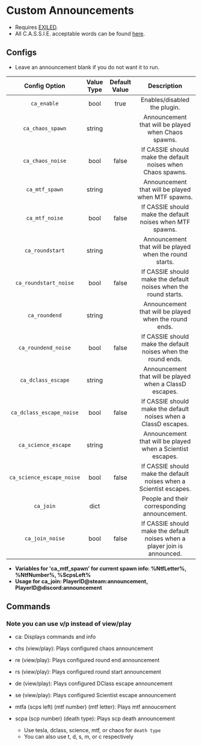 # Custom Announcements
- Requires [EXILED](https://github.com/galaxy119/EXILED/).
- All C.A.S.S.I.E. acceptable words can be found [here](https://pastebin.com/rpMuRYNn).

## Configs
- Leave an announcement blank if you do not want it to run.

| Config Option | Value Type | Default Value | Description |
|:------------------------:|:----------:|:-------------:|:------------------------------------------:|
| `ca_enable` | bool | true | Enables/disabled the plugin. |
| `ca_chaos_spawn` | string |  | Announcement that will be played when Chaos spawns. |
| `ca_chaos_noise` | bool | false | If CASSIE should make the default noises when Chaos spawns. |
| `ca_mtf_spawn` | string |  | Announcement that will be played when MTF spawns. |
| `ca_mtf_noise` | bool | false | If CASSIE should make the default noises when MTF spawns. |
| `ca_roundstart` | string |  | Announcement that will be played when the round starts. |
| `ca_roundstart_noise` | bool | false | If CASSIE should make the default noises when the round starts. |
| `ca_roundend` | string |  | Announcement that will be played when the round ends. |
| `ca_roundend_noise` | bool | false | If CASSIE should make the default noises when the round ends. |
| `ca_dclass_escape` | string |  | Announcement that will be played when a ClassD escapes. |
| `ca_dclass_escape_noise` | bool | false | If CASSIE should make the default noises when a ClassD escapes. |
| `ca_science_escape` | string |  | Announcement that will be played when a Scientist escapes. |
| `ca_science_escape_noise` | bool | false | If CASSIE should make the default noises when a Scientist escapes. |
| `ca_join` | dict |  | People and their corresponding announcement. |
| `ca_join_noise` | bool | false | If CASSIE should make the default noises when a player join is announced. |

- __Variables for 'ca_mtf_spawn' for current spawn info: %NtfLetter%, %NtfNumber%, %ScpsLeft%__
- __Usage for ca_join: PlayerID@steam:announcement, PlayerID@discord:announcement__

## Commands
### Note you can use v/p instead of view/play
- ca: Displays commands and info

- chs (view/play): Plays configured chaos announcement

- re (view/play): Plays configured round end announcement

- rs (view/play): Plays configured round start announcement

- de (view/play): Plays configured DClass escape announcement

- se (view/play): Plays configured Scientist escape announcement

- mtfa (scps left) (mtf number) (mtf letter): Plays mtf annoucement

- scpa (scp number) (death type): Plays scp death announcement
    - Use tesla, dclass, science, mtf, or chaos for `death type`
    - You can also use t, d, s, m, or c respectively

